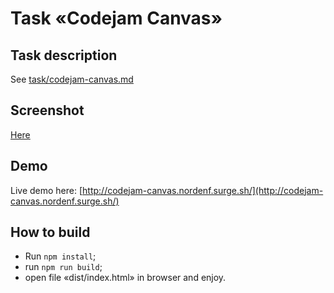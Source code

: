 # Task «Codejam Canvas»

## Task description
See [task/codejam-canvas.md](task/codejam-canvas.md)

## Screenshot
[Here](https://habrastorage.org/webt/16/7n/r3/167nr3y9x8tca5fcxe263zqinrs.png)

## Demo
Live demo here: [http://codejam-canvas.nordenf.surge.sh/](http://codejam-canvas.nordenf.surge.sh/)

## How to build

* Run ```npm install```;
* run ```npm run build```;
* open file «dist/index.html» in browser and enjoy.
